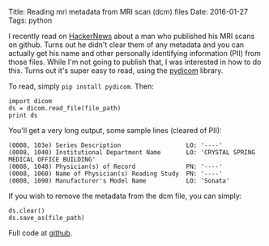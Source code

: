 Title: Reading mri metadata from MRI scan (dcm) files
Date: 2016-01-27
Tags: python

I recently read on [HackerNews](https://news.ycombinator.com) about a man who published his MRI scans on github. Turns out he didn't clear them of any metadata and you can actually get his name and other personally identifying information (PII) from those files. While I'm not going to publish that, I was interested in how to do this. Turns out it's super easy to read, using the [pydicom](http://www.pydicom.org/) library.

To read, simply `pip install pydicom`. Then:

```
import dicom
ds = dicom.read_file(file_path)
print ds
```

You'll get a very long output, some sample lines (cleared of PII):
```
(0008, 103e) Series Description                  LO: '----'
(0008, 1040) Institutional Department Name       LO: 'CRYSTAL SPRING MEDICAL OFFICE BUILDING'
(0008, 1048) Physician(s) of Record              PN: '----'
(0008, 1060) Name of Physician(s) Reading Study  PN: '----'
(0008, 1090) Manufacturer's Model Name           LO: 'Sonata'
```

If you wish to remove the metadata from the dcm file, you can simply:
```
ds.clear()
ds.save_as(file_path)
```

Full code at [github](https://github.com/angelga/python_samples/blob/master/mri_metadata.py).
